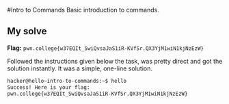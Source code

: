 #Intro to Commands
Basic introduction to commands.

## My solve
**Flag:** `pwn.college{w37EQIt_SwiQvsaJaS1iR-KVfSr.QX3YjM1wiN1kjNzEzW} `

Followed the instructions given below the task, was pretty direct and got the solution instantly. It was a simple, one-line solution.

```bash
hacker@hello~intro-to-commands:~$ hello
Success! Here is your flag:
pwn.college{w37EQIt_SwiQvsaJaS1iR-KVfSr.QX3YjM1wiN1kjNzEzW}
```
